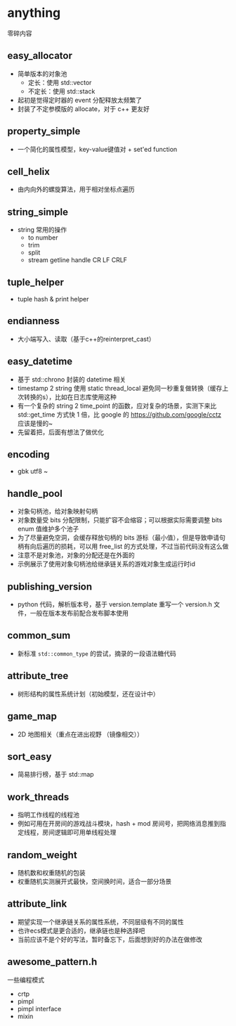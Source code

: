 # anything
零碎内容

## easy_allocator
- 简单版本的对象池
  - 定长：使用 std::vector
  - 不定长：使用 std::stack
- 起初是觉得定时器的 event 分配释放太频繁了
- 封装了不定参模版的 allocate，对于 c++ 更友好

## property_simple
- 一个简化的属性模型，key-value键值对 + set'ed function

## cell_helix
- 由内向外的螺旋算法，用于相对坐标点遍历

## string_simple
- string 常用的操作
  - to number
  - trim
  - split
  - stream getline handle CR LF CRLF

## tuple_helper
- tuple hash & print helper 

## endianness 
- 大小端写入、读取（基于c++的reinterpret_cast）

## easy_datetime
- 基于 std::chrono 封装的 datetime 相关
- timestamp 2 string 使用 static thread_local 避免同一秒重复做转换（缓存上次转换的s），比如在日志库使用这种
- 有一个复杂的 string 2 time_point 的函数，应对复杂的场景，实测下来比 std::get_time 方式快 1 倍，比 google 的 https://github.com/google/cctz 应该是慢的~
- 先留着把，后面有想法了做优化

## encoding
- gbk utf8 ~

## **handle_pool**
- 对象句柄池，给对象映射句柄
- 对象数量受 bits 分配限制，只能扩容不会缩容；可以根据实际需要调整 bits enum 值维护多个池子
- 为了尽量避免空洞，会缓存释放句柄的 bits 游标（最小值），但是导致申请句柄有向后遍历的损耗，可以用 free_list 的方式处理，不过当前代码没有这么做
- 注意不是对象池，对象的分配还是在外面的
- 示例展示了使用对象句柄池给继承链关系的游戏对象生成运行时id

## publishing_version
- python 代码，解析版本号，基于 version.template 重写一个 version.h 文件，一般在版本发布前配合发布脚本使用

## common_sum
- 新标准 `std::common_type` 的尝试，摘录的一段语法糖代码

## **attribute_tree**
- 树形结构的属性系统计划（初始模型，还在设计中）

## **game_map**
- 2D 地图相关（重点在进出视野 （镜像相交））

## sort_easy
- 简易排行榜，基于 std::map

## work_threads
- 指明工作线程的线程池
- 例如可用在开房间的游戏战斗模块，hash + mod 房间号，把网络消息推到指定线程，房间逻辑即可用单线程处理

## random_weight
- 随机数和权重随机的包装
- 权重随机实测展开式最快，空间换时间，适合一部分场景

## attribute_link
- 期望实现一个继承链关系的属性系统，不同层级有不同的属性
- 也许ecs模式是更合适的，继承链也是种选择吧
- 当前应该不是个好的写法，暂时备忘下，后面想到好的办法在做修改

## awesome_pattern.h
一些编程模式
- crtp
- pimpl
- pimpl interface
- mixin
